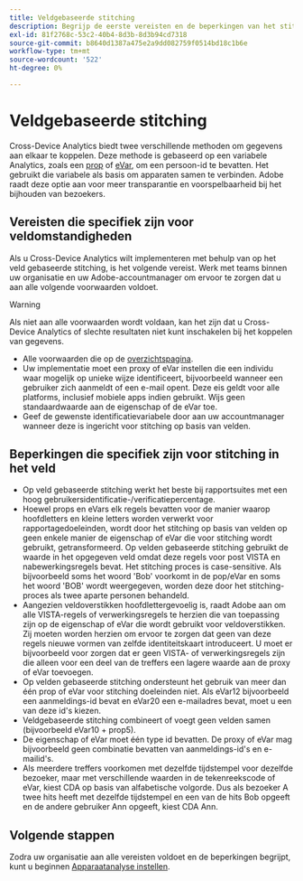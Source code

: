```yaml
---
title: Veldgebaseerde stitching
description: Begrijp de eerste vereisten en de beperkingen van het stitching van gegevens gebruikend op gebied-gebaseerde stitching.
exl-id: 81f2768c-53c2-40b4-8d3b-8d3b94cd7318
source-git-commit: b8640d1387a475e2a9dd082759f0514bd18c1b6e
workflow-type: tm+mt
source-wordcount: '522'
ht-degree: 0%

---
```


# Veldgebaseerde stitching

Cross-Device Analytics biedt twee verschillende methoden om gegevens aan elkaar te koppelen. Deze methode is gebaseerd op een variabele Analytics, zoals een [prop](/help/implement/vars/page-vars/prop.md) of [eVar](/help/implement/vars/page-vars/evar.md), om een persoon-id te bevatten. Het gebruikt die variabele als basis om apparaten samen te verbinden. Adobe raadt deze optie aan voor meer transparantie en voorspelbaarheid bij het bijhouden van bezoekers.

## Vereisten die specifiek zijn voor veldomstandigheden

Als u Cross-Device Analytics wilt implementeren met behulp van op het veld gebaseerde stitching, is het volgende vereist. Werk met teams binnen uw organisatie en uw Adobe-accountmanager om ervoor te zorgen dat u aan alle volgende voorwaarden voldoet.

>[!WARNING]
>
>Als niet aan alle voorwaarden wordt voldaan, kan het zijn dat u Cross-Device Analytics of slechte resultaten niet kunt inschakelen bij het koppelen van gegevens.

* Alle voorwaarden die op de [overzichtspagina](overview.md).
* Uw implementatie moet een proxy of eVar instellen die een individu waar mogelijk op unieke wijze identificeert, bijvoorbeeld wanneer een gebruiker zich aanmeldt of een e-mail opent. Deze eis geldt voor alle platforms, inclusief mobiele apps indien gebruikt. Wijs geen standaardwaarde aan de eigenschap of de eVar toe.
* Geef de gewenste identificatievariabele door aan uw accountmanager wanneer deze is ingericht voor stitching op basis van velden.

## Beperkingen die specifiek zijn voor stitching in het veld

* Op veld gebaseerde stitching werkt het beste bij rapportsuites met een hoog gebruikersidentificatie-/verificatiepercentage.
* Hoewel props en eVars elk regels bevatten voor de manier waarop hoofdletters en kleine letters worden verwerkt voor rapportagedoeleinden, wordt door het stitching op basis van velden op geen enkele manier de eigenschap of eVar die voor stitching wordt gebruikt, getransformeerd. Op velden gebaseerde stitching gebruikt de waarde in het opgegeven veld omdat deze regels voor post VISTA en nabewerkingsregels bevat. Het stitching proces is case-sensitive. Als bijvoorbeeld soms het woord &#39;Bob&#39; voorkomt in de pop/eVar en soms het woord &#39;BOB&#39; wordt weergegeven, worden deze door het stitching-proces als twee aparte personen behandeld.
* Aangezien veldoverstikken hoofdlettergevoelig is, raadt Adobe aan om alle VISTA-regels of verwerkingsregels te herzien die van toepassing zijn op de eigenschap of eVar die wordt gebruikt voor veldoverstikken. Zij moeten worden herzien om ervoor te zorgen dat geen van deze regels nieuwe vormen van zelfde identiteitskaart introduceert. U moet er bijvoorbeeld voor zorgen dat er geen VISTA- of verwerkingsregels zijn die alleen voor een deel van de treffers een lagere waarde aan de proxy of eVar toevoegen.
* Op velden gebaseerde stitching ondersteunt het gebruik van meer dan één prop of eVar voor stitching doeleinden niet. Als eVar12 bijvoorbeeld een aanmeldings-id bevat en eVar20 een e-mailadres bevat, moet u een van deze id&#39;s kiezen.
* Veldgebaseerde stitching combineert of voegt geen velden samen (bijvoorbeeld eVar10 + prop5).
* De eigenschap of eVar moet één type id bevatten. De proxy of eVar mag bijvoorbeeld geen combinatie bevatten van aanmeldings-id&#39;s en e-mailid&#39;s.
* Als meerdere treffers voorkomen met dezelfde tijdstempel voor dezelfde bezoeker, maar met verschillende waarden in de tekenreekscode of eVar, kiest CDA op basis van alfabetische volgorde. Dus als bezoeker A twee hits heeft met dezelfde tijdstempel en een van de hits Bob opgeeft en de andere gebruiker Ann opgeeft, kiest CDA Ann.


## Volgende stappen

Zodra uw organisatie aan alle vereisten voldoet en de beperkingen begrijpt, kunt u beginnen [Apparaatanalyse instellen](setup.md).
